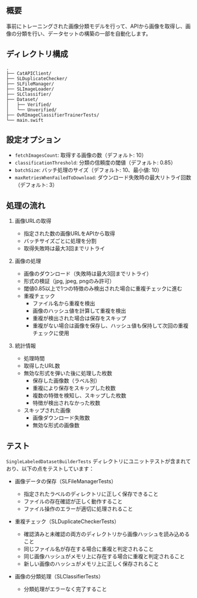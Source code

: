 ## 概要

事前にトレーニングされた画像分類モデルを行って、APIから画像を取得し、画像の分類を行い、データセットの構築の一部を自動化します。

## ディレクトリ構成

```
.
├── CatAPIClient/
├── SLDuplicateChecker/
├── SLFileManager/
├── SLImageLoader/
├── SLClassifier/
├── Dataset/
│   ├── Verified/
│   └── Unverified/
├── OvRImageClassifierTrainerTests/
└── main.swift
```

## 設定オプション

- `fetchImagesCount`: 取得する画像の数（デフォルト: 10）
- `classificationThreshold`: 分類の信頼度の閾値（デフォルト: 0.85）
- `batchSize`: バッチ処理のサイズ（デフォルト: 10、最小値: 10）
- `maxRetriesWhenFailedToDownload`: ダウンロード失敗時の最大リトライ回数（デフォルト: 3）

## 処理の流れ

1. 画像URLの取得
   - 指定された数の画像URLをAPIから取得
   - バッチサイズごとに処理を分割
   - 取得失敗時は最大3回までリトライ

2. 画像の処理
   - 画像のダウンロード（失敗時は最大3回までリトライ）
   - 形式の検証（jpg, jpeg, pngのみ許可）
   - 閾値0.85以上で1つの特徴のみ検出された場合に重複チェックに進む
   - 重複チェック
     * ファイル名から重複を検出
     * 画像のハッシュ値を計算して重複を検出
     * 重複が検出された場合は保存をスキップ
     * 重複がない場合は画像を保存し、ハッシュ値も保持して次回の重複チェックに使用

3. 統計情報
   - 処理時間
   - 取得したURL数
   - 無効な形式を弾いた後に処理した枚数
     * 保存した画像数（ラベル別）
     * 重複により保存をスキップした枚数
     * 複数の特徴を検知し、スキップした枚数
     * 特徴が検出されなかった枚数
   - スキップされた画像
     * 画像ダウンロード失敗数
     * 無効な形式の画像数

## テスト

`SingleLabeledDatasetBuilderTests` ディレクトリにユニットテストが含まれており、以下の点をテストしています：

* 画像データの保存（SLFileManagerTests）
  - 指定されたラベルのディレクトリに正しく保存できること
  - ファイルの存在確認が正しく動作すること
  - ファイル操作のエラーが適切に処理されること

* 重複チェック（SLDuplicateCheckerTests）
  - 確認済みと未確認の両方のディレクトリから画像ハッシュを読み込めること
  - 同じファイル名が存在する場合に重複と判定されること
  - 同じ画像ハッシュがメモリ上に存在する場合に重複と判定されること
  - 新しい画像のハッシュがメモリ上に正しく保存されること

* 画像の分類処理（SLClassifierTests）
  - 分類処理がエラーなく完了すること